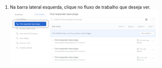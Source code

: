 1. Na barra lateral esquerda, clique no fluxo de trabalho que deseja ver. ![Lista de fluxo de trabalho na barra lateral esquerda](/assets/images/help/repository/workflow-sidebar.png)
